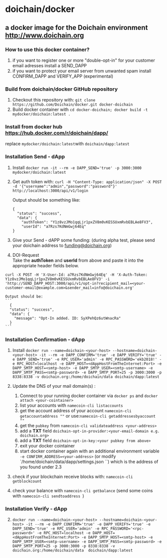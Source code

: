 # doichain/docker
## a docker image for the Doichain environment http://www.doichain.org

### How to use this docker container?
1. if you want to register one or more "double-opt-in" for your customer email adresses install a SEND_DAPP
2. if you want to protect your email server from unwanted spam install CONFIRM_DAPP and VERIFY_APP (experimental)

### Build from doichain/docker GitHub repository 
1. Checkout this repository with: ``git clone https://github.com/Doichain/docker.git docker-doichain``
2. Build docker container with ``cd docker-doichain; docker build -t mydocker/doichain:latest .``

### Install from docker hub https://hub.docker.com/r/doichain/dapp/
replace ``mydocker/doichain:latest``with ``doichain/dapp:latest``

### Installation Send - dApp 
1. Install ``docker run -it --rm -e DAPP_SEND='true' -p 3000:3000  mydocker/doichain:latest``
2. Get auth token with: ``curl -H "Content-Type: application/json" -X POST -d '{"username":"admin","password":"password"}' http://localhost:3000/api/v1/login``

    Output should be something like:

    ```
    {
      "status": "success",
      "data": {
        "authToken": "Y1z8vzJMo1qqLjr1pxZV8m0vKESSUxmRvbEBLAe8FV3",
        "userId": "a7Rzs7KdNmGwj64Eq"
    }
    ```

3. Give your Send - dAPP some funding: (during alpha test, please send your doichain address to funding@doichain.org)
4. DOI-Request  
Take the **authToken** and **userId** from above and paste it into the appropriate header fields below. 
```
curl -X POST -H 'X-User-Id: a7Rzs7KdNmGwj64Eq' -H 'X-Auth-Token: Y1z8vzJMo1qqLjr1pxZV8m0vKESSUxmRvbEBLAe8FV3' -i 'http://SEND_DAPP_HOST:3000/api/v1/opt-in?recipient_mail=<your-customer-email@example.com>&sender_mail=info@doichain.org'
```

    Output should be: 
    ```
      {
      "status": "success",
      "data": {
        "message": "Opt-In added. ID: SyXPehQz6utWnacRa"
      }
    ```


### Installation Confirmation - dApp
1. Install ``docker run --name=doichain-<your-host> --hostname=doichain-<your-host> -it --rm -e DAPP_CONFIRM='true' -e DAPP_VERIFY='true' -e DAPP_SEND='true' -e RPC_USER='admin' -e RPC_PASSWORD='ekb2018!' -e RPC_HOST=localhost -e DAPP_HOST=<dAppHostFromTheInternet:Port> -e DAPP_SMTP_HOST=<smtp-host> -e DAPP_SMTP_USER=<smtp-username> -e DAPP_SMTP_PASS=<smtp-password> -e DAPP_SMTP_PORT=25 -p 3000:3000 -p 8338:8338 -v doichain.org:/home/doichain/data doichain/dapp:latest``

2. Update the DNS of your mail domain(s) :
   1. Connect to your running docker container via ``docker ps`` and ``docker attach <your-cointainer>`` 
   2. list your accounts with ``namecoin-cli listaccounts``
   3. get the account address of your account ``namecoin-cli getaccountaddress ""`` or use:``namecoin-cli getaddressesbyaccount ""``
   4. get the ``pubkey`` from ``namecoin-cli validateaddress <your-address>``
   5. add a **TXT** field ``doichain-opt-in-provider:<your-email-domain e.g. doichain.org>``
   6. add a **TXT** field ``doichain-opt-in-key:<your pubkey from above> ``
   7. exit your docker cointainer 
   8. start docker container again with an additional environment variable ``-e CONFIRM_ADDRESS=<your-address>`` (or modify `/home/doichain/data/dapp/settings.json ``) which is the address of you found under 2.3 
3. check if your blockchain receive blocks with: ``namecoin-cli getblockcount``
4. check your balance with ``namecoin-cli getbalance`` (send some coins with ``namecoin-cli sendtoaddress ``)

### Installation Verify - dApp
2. ``docker run --name=doichain-<your-host> --hostname=doichain-<your-host> -it --rm -e DAPP_CONFIRM='true' -e DAPP_VERIFY='true' -e DAPP_SEND='true' -e RPC_USER='admin' -e RPC_PASSWORD='<rpc-password>' -e RPC_HOST=localhost -e DAPP_HOST=<dAppHostFromTheInternet:Port> -e DAPP_SMTP_HOST=<smtp-host> -e DAPP_SMTP_USER=<smtp-username> -e DAPP_SMTP_PASS=<smtp-password> -e DAPP_SMTP_PORT=25 -p 3000:3000 -p 8338:8338 -v doichain.org:/home/doichain/data  doichain/dapp:latest``